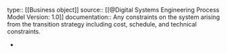 type:: [[Business object]]
source:: [[@Digital Systems Engineering Process Model Version: 1.0]]
documentation:: Any constraints on the system arising from the transition strategy including cost, schedule, and technical constraints.

-